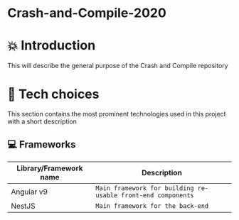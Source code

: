 # Crash-and-Compile-2020

# :boom: Introduction

This will describe the general purpose of the Crash and Compile repository

# :wrench: Tech choices

This section contains the most prominent technologies used in this project with a short description

## :computer: Frameworks

| Library/Framework name | Description                                                  |
| ---------------------- | ------------------------------------------------------------ |
| Angular v9             | `Main framework for building re-usable front-end components` |
| NestJS                 | `Main framework for the back-end`                            |
